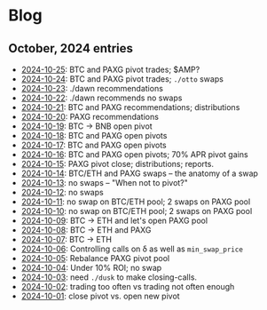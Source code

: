 # Blog 

## October, 2024 entries

* [2024-10-25](25): BTC and PAXG pivot trades; $AMP?
* [2024-10-24](24): BTC and PAXG pivot trades; `./otto` swaps
* [2024-10-23](23): ./dawn recommendations
* [2024-10-22](22): ./dawn recommends no swaps
* [2024-10-21](21): BTC and PAXG recommendations; distributions
* [2024-10-20](20): PAXG recommendations
* [2024-10-19](19): BTC -> BNB open pivot
* [2024-10-18](18): BTC and PAXG open pivots
* [2024-10-17](17): BTC and PAXG open pivots
* [2024-10-16](16): BTC and PAXG open pivots; 70% APR pivot gains
* [2024-10-15](15): PAXG pivot close; distributions; reports.
* [2024-10-14](14): BTC/ETH and PAXG swaps – the anatomy of a swap
* [2024-10-13](13): no swaps – "When not to pivot?"
* [2024-10-12](12): no swaps
* [2024-10-11](11): no swap on BTC/ETH pool; 2 swaps on PAXG pool
* [2024-10-10](10): no swap on BTC/ETH pool; 2 swaps on PAXG pool
* [2024-10-09](09): BTC -> ETH and let's open PAXG pool
* [2024-10-08](08): BTC -> ETH and PAXG
* [2024-10-07](07): BTC -> ETH
* [2024-10-06](06): Controlling calls on δ as well as `min_swap_price`
* [2024-10-05](05): Rebalance PAXG pivot pool
* [2024-10-04](04): Under 10% ROI; no swap
* [2024-10-03](03): need `./dusk` to make closing-calls.
* [2024-10-02](02): trading too often vs trading not often enough
* [2024-10-01](01): close pivot vs. open new pivot
